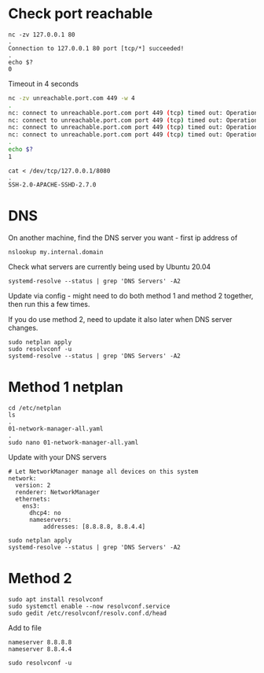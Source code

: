 # Check port reachable

```
nc -zv 127.0.0.1 80
.
Connection to 127.0.0.1 80 port [tcp/*] succeeded!
.
echo $?
0
```

Timeout in 4 seconds

```sh
nc -zv unreachable.port.com 449 -w 4
.
nc: connect to unreachable.port.com port 449 (tcp) timed out: Operation now in progress
nc: connect to unreachable.port.com port 449 (tcp) timed out: Operation now in progress
nc: connect to unreachable.port.com port 449 (tcp) timed out: Operation now in progress
nc: connect to unreachable.port.com port 449 (tcp) timed out: Operation now in progress
.
echo $?
1
```

```
cat < /dev/tcp/127.0.0.1/8080
.
SSH-2.0-APACHE-SSHD-2.7.0
```

# DNS

On another machine, find the DNS server you want - first ip address of

```
nslookup my.internal.domain
```

Check what servers are currently being used by Ubuntu 20.04

```
systemd-resolve --status | grep 'DNS Servers' -A2
```

Update via config - might need to do both method 1 and method 2 together, then run this a few times.

If you do use method 2, need to update it also later when DNS server changes.

```
sudo netplan apply
sudo resolvconf -u
systemd-resolve --status | grep 'DNS Servers' -A2
```

# Method 1 netplan

```
cd /etc/netplan
ls
.
01-network-manager-all.yaml
.
sudo nano 01-network-manager-all.yaml
```

Update with your DNS servers

```
# Let NetworkManager manage all devices on this system
network:
  version: 2
  renderer: NetworkManager
  ethernets:
    ens3:
      dhcp4: no
      nameservers:
          addresses: [8.8.8.8, 8.8.4.4]
```

```
sudo netplan apply
systemd-resolve --status | grep 'DNS Servers' -A2
```

# Method 2

```
sudo apt install resolvconf
sudo systemctl enable --now resolvconf.service
sudo gedit /etc/resolvconf/resolv.conf.d/head
```

Add to file

```
nameserver 8.8.8.8
nameserver 8.8.4.4
```

```
sudo resolvconf -u
```
